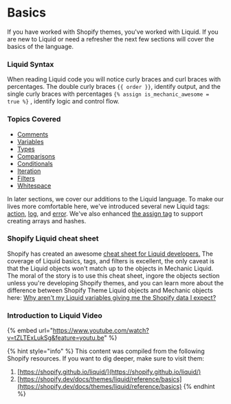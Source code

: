# Basics

If you have worked with Shopify themes, you've worked with Liquid. If you are new to Liquid or need a refresher the next few sections will cover the basics of the language. 

### Liquid Syntax

When reading Liquid code you will notice curly braces and curl braces with percentages. The double curly braces `{{ order }}`,  identify output, and the single curly braces with percentages  `{% assign is_mechanic_awesome = true %}` , identify logic and control flow.  

### Topics Covered

* [Comments](comments.md)
* [Variables](variables.md)
* [Types](types.md)
* [Comparisons](comparison-operators.md)
* [Conditionals](conditional-statements.md)
* [Iteration](iteration.md)
* [Filters](basic-liquid-filters.md)
* [Whitespace](whitespace.md)

In later sections, we cover our additions to the Liquid language. To make our lives more comfortable here, we've introduced several new Liquid tags: [action](https://docs.usemechanic.com/article/359-the-action-tag), [log](https://docs.usemechanic.com/article/320-the-log-tag), and [error](https://docs.usemechanic.com/article/319-the-error-tag). We've also enhanced [the assign tag](https://docs.usemechanic.com/article/357-the-assign-tag) to support creating arrays and hashes.

### Shopify Liquid cheat sheet

Shopify has created an awesome [cheat sheet for Liquid developers.](https://www.shopify.com/partners/shopify-cheat-sheet) The coverage of Liquid basics, tags, and filters is excellent, the only caveat is that the Liquid objects won't match up to the objects in Mechanic Liquid. The moral of the story is to use this cheat sheet, ingore the objects section unless you're developing Shopify themes, and you can learn more about the difference between Shopify Theme Liquid objects and Mechanic objects here: [Why aren't my Liquid variables giving me the Shopify data I expect?](https://docs.usemechanic.com/article/477-why-arent-my-liquid-variables-giving-me-the-shopify-data-i-expect)

### Introduction to Liquid Video

{% embed url="https://www.youtube.com/watch?v=tZLTExLukSg&feature=youtu.be" %}

{% hint style="info" %}
This content was compiled from the following Shopify resources.  If you want to dig deeper, make sure to visit them:

1. [https://shopify.github.io/liquid/](https://shopify.github.io/liquid/)
2. [https://shopify.dev/docs/themes/liquid/reference/basics](https://shopify.dev/docs/themes/liquid/reference/basics)
{% endhint %}



